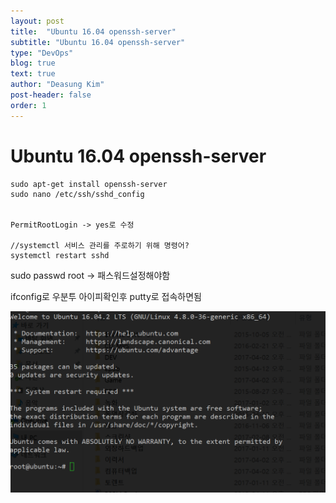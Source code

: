 ```yaml
---
layout: post
title:  "Ubuntu 16.04 openssh-server"
subtitle: "Ubuntu 16.04 openssh-server"
type: "DevOps"
blog: true
text: true
author: "Deasung Kim"
post-header: false
order: 1
---
```



# Ubuntu 16.04 openssh-server

```
sudo apt-get install openssh-server
sudo nano /etc/ssh/sshd_config


PermitRootLogin -> yes로 수정

//systemctl 서비스 관리를 주로하기 위해 명령어?
systemctl restart sshd
```

sudo passwd root -> 패스워드설정해야함

ifconfig로 우분투 아이피확인후 putty로 접속하면됨

![](./img/201704171114.png)